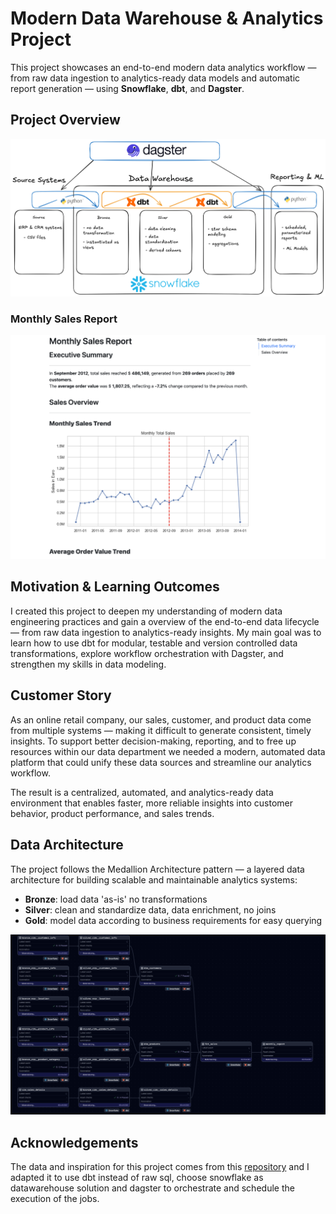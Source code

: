 # Modern Data Warehouse & Analytics Project
This project showcases an end-to-end modern data analytics workflow — from
raw data ingestion to analytics-ready data models and automatic report
generation — using **Snowflake**, **dbt**, and **Dagster**.

## Project Overview

![Project Overview](assets/project_overview.png)

### Monthly Sales Report

![Monthly Report](assets/monthly_report.png)

## Motivation & Learning Outcomes

I created this project to deepen my understanding of modern data engineering
practices and gain a overview of the end-to-end data lifecycle — from raw data
ingestion to analytics-ready insights. My main goal was to learn how to use dbt
for modular, testable and version controlled data transformations, explore
workflow orchestration with Dagster, and strengthen my skills in data modeling. 

## Customer Story
As an online retail company, our sales, customer, and product data come from
multiple systems — making it difficult to generate consistent, timely insights.
To support better decision-making, reporting, and to free up resources within
our data department we needed a modern, automated
data platform that could unify these data sources and streamline our analytics
workflow.

The result is a centralized, automated, and analytics-ready data environment
that enables faster, more reliable insights into customer behavior, product
performance, and sales trends.


## Data Architecture

The project follows the Medallion Architecture pattern — a layered data architecture for building scalable and maintainable analytics systems:

- **Bronze**: load data 'as-is' no transformations
- **Silver**: clean and standardize data, data enrichment, no joins
- **Gold**: model data according to business requirements for easy querying

![Data Flow using dbt models in dagster](assets/model_flow_materializing.png)


## Acknowledgements
The data and inspiration for this project comes from this [repository](https://github.com/DataWithBaraa/sql-data-warehouse-project) and I adapted it to use dbt instead of raw sql, choose snowflake as datawarehouse solution and dagster to orchestrate and schedule the execution of the jobs.
